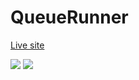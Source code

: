 QueueRunner 
===
[Live site](http://queuerunner.com)

![](http://i.imgur.com/gAeJc.png)
![](http://i.imgur.com/vNfCW.png)